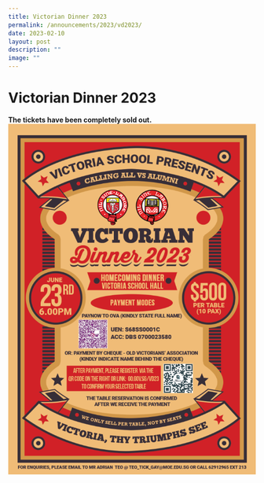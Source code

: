 ```yaml
---
title: Victorian Dinner 2023
permalink: /announcements/2023/vd2023/
date: 2023-02-10
layout: post
description: ""
image: ""
---
```

# **Victorian Dinner 2023**
**The tickets have been completely sold out.**
![](/images/victorian-dinner-2023-final-724x1024.png)